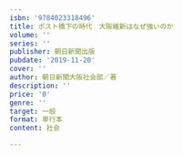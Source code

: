 ```yaml
---
isbn: '9784023318496'
title: ポスト橋下の時代　大阪維新はなぜ強いのか
volume: ''
series: ''
publisher: 朝日新聞出版
pubdate: '2019-11-20'
cover: ''
author: 朝日新聞大阪社会部／著
description: ''
price: '0'
genre: ''
target: 一般
format: 単行本
content: 社会

---
```

